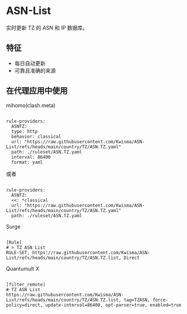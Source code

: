 
# ASN-List
    
实时更新 TZ 的 ASN 和 IP 数据库。
    
## 特征
    
- 每日自动更新
- 可靠且准确的来源
    
## 在代理应用中使用
    
mihomo(clash.meta)
   
<pre><code class="language-javascript">
rule-providers:
  ASNTZ:
  type: http
  behavior: classical
  url: "https://raw.githubusercontent.com/Kwisma/ASN-List/refs/heads/main/country/TZ/ASN.TZ.yaml"
  path: ./ruleset/ASN.TZ.yaml
  interval: 86400
  format: yaml
</code></pre>

或者

<pre><code class="language-javascript">
rule-providers:
  ASNTZ:
  <<: *classical
  url: "https://raw.githubusercontent.com/Kwisma/ASN-List/refs/heads/main/country/TZ/ASN.TZ.yaml"
  path: ./ruleset/ASN.TZ.yaml
</code></pre>
    
Surge
    
<pre><code class="language-javascript">
[Rule]
# > TZ ASN List
RULE-SET, https://raw.githubusercontent.com/Kwisma/ASN-List/refs/heads/main/country/TZ/ASN.TZ.list, Direct
</code></pre>
    
Quantumult X
    
<pre><code class="language-javascript">
[filter_remote]
# TZ ASN List
https://raw.githubusercontent.com/Kwisma/ASN-List/refs/heads/main/country/TZ/ASN.TZ.list, tag=TZASN, force-policy=direct, update-interval=86400, opt-parser=true, enabled=true
</code></pre>

